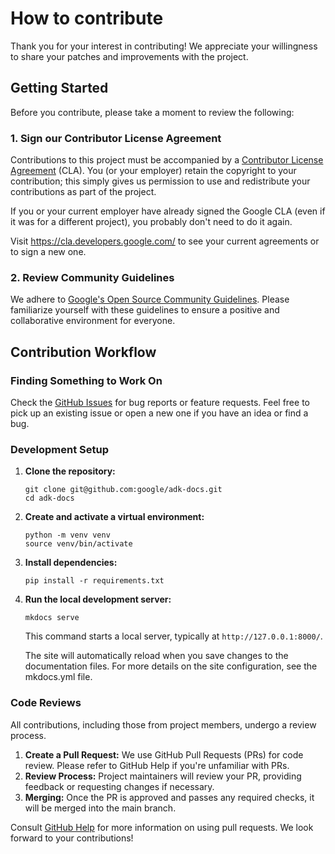 # How to contribute

Thank you for your interest in contributing! We appreciate your willingness to
share your patches and improvements with the project.

## Getting Started

Before you contribute, please take a moment to review the following:

### 1. Sign our Contributor License Agreement

Contributions to this project must be accompanied by a
[Contributor License Agreement](https://cla.developers.google.com/about) (CLA).
You (or your employer) retain the copyright to your contribution; this simply
gives us permission to use and redistribute your contributions as part of the
project.

If you or your current employer have already signed the Google CLA (even if it
was for a different project), you probably don't need to do it again.

Visit <https://cla.developers.google.com/> to see your current agreements or to
sign a new one.

### 2. Review Community Guidelines

We adhere to [Google's Open Source Community Guidelines](https://opensource.google/conduct/).
Please familiarize yourself with these guidelines to ensure a positive and
collaborative environment for everyone.

## Contribution Workflow

### Finding Something to Work On

Check the [GitHub Issues](https://github.com/google/adk-docs/issues) for bug
reports or feature requests. Feel free to pick up an existing issue or open
a new one if you have an idea or find a bug.

### Development Setup

1.  **Clone the repository:**

    ```shell
    git clone git@github.com:google/adk-docs.git
    cd adk-docs
    ```

2.  **Create and activate a virtual environment:**

    ```shell
    python -m venv venv
    source venv/bin/activate
    ```

3.  **Install dependencies:**

    ```shell
    pip install -r requirements.txt
    ```

4.  **Run the local development server:**

    ```shell
    mkdocs serve
    ```

    This command starts a local server, typically at `http://127.0.0.1:8000/`.

    The site will automatically reload when you save changes to the documentation files.
    For more details on the site configuration, see the mkdocs.yml file.

### Code Reviews

All contributions, including those from project members, undergo a review process.

1.  **Create a Pull Request:** We use GitHub Pull Requests (PRs) for code review.
    Please refer to GitHub Help if you're unfamiliar with PRs.
2.  **Review Process:** Project maintainers will review your PR, providing feedback
    or requesting changes if necessary.
3.  **Merging:** Once the PR is approved and passes any required checks, it will be
    merged into the main branch.

Consult [GitHub Help](https://help.github.com/articles/about-pull-requests/) for
more information on using pull requests. We look forward to your contributions!
